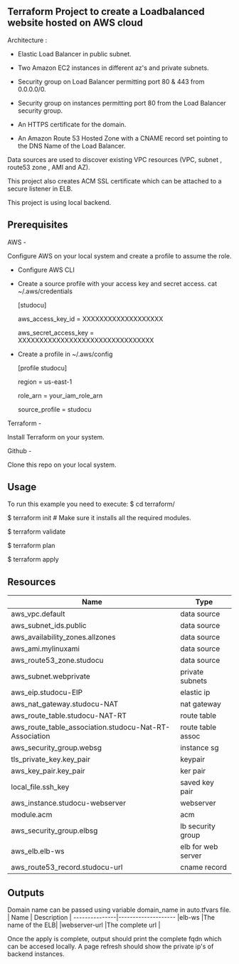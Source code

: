 
## Terraform Project to create a Loadbalanced website hosted on AWS cloud

Architecture : 

- Elastic Load Balancer in public subnet.

- Two Amazon EC2 instances in different az's and private subnets.

- Security group on Load Balancer permitting port 80 & 443 from 0.0.0.0/0.

- Security group on instances permitting port 80 from the Load Balancer security group.

- An HTTPS certificate for the domain.

- An Amazon Route 53 Hosted Zone with a CNAME record set pointing to the DNS Name of the Load Balancer.

Data sources are used to discover existing VPC resources (VPC, subnet , route53 zone , AMI and AZ).

This project also creates ACM SSL certificate which can be attached to a secure listener in ELB.

This project is using local backend.



## Prerequisites 

AWS -

Configure AWS on your local system and create a profile to assume the role.

- Configure AWS CLI
- Create a source profile with your access key and secret access.
   cat ~/.aws/credentials

   [studocu]

   aws_access_key_id = XXXXXXXXXXXXXXXXXXX

   aws_secret_access_key = XXXXXXXXXXXXXXXXXXXXXXXXXXXXXXXX
     
- Create a profile in ~/.aws/config

    [profile studocu]

    region = us-east-1

    role_arn = your_iam_role_arn

    source_profile = studocu

Terraform -

Install Terraform on your system.

Github -

Clone this repo on your local system.


## Usage 

To run this example you need to execute:
$ cd terraform/

$ terraform init # Make sure it installs all the required modules.

$ terraform validate

$ terraform plan 

$ terraform apply 

## Resources

|             Name	                                    |             Type          |
--------------------------------------------------------|----------------------------
|aws_vpc.default                                        |        data source        |
|aws_subnet_ids.public                                  |        data source        |
|aws_availability_zones.allzones                        |        data source        |
|aws_ami.mylinuxami                                     |        data source        |
|aws_route53_zone.studocu                               |        data source        | 
|aws_subnet.webprivate                                  |        private subnets    |
|aws_eip.studocu-EIP                                    |        elastic ip         |
|aws_nat_gateway.studocu-NAT                            |        nat gateway        |
|aws_route_table.studocu-NAT-RT                         |        route table        |
|aws_route_table_association.studocu-Nat-RT-Association |        route table assoc  |
|aws_security_group.websg                               |        instance sg        |
|tls_private_key.key_pair                               |        keypair            |
|aws_key_pair.key_pair                                  |        ker pair           |
|local_file.ssh_key                                     |        saved key pair     |
|aws_instance.studocu-webserver                         |        webserver          |
|module.acm                                             |        acm                |
|aws_security_group.elbsg                               |        lb security group  |
|aws_elb.elb-ws                                         |        elb for web server |
|aws_route53_record.studocu-url                         |        cname record       |

## Outputs

Domain name can be passed using variable domain_name in auto.tfvars file.
| Name         | Description       |
---------------|--------------------
|elb-ws	       |The name of the ELB|
|webserver-url |The complete url   |

Once the apply is complete, output should print the complete fqdn which can be accesed locally. 
A page refresh should show the private ip's of backend instances.




